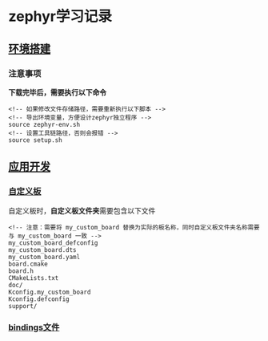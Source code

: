 # zephyr学习记录

## [环境搭建](https://docs.zephyrproject.org/latest/develop/getting_started/index.html)

### 注意事项
**下载完毕后，需要执行以下命令**
```
<!-- 如果修改文件存储路径，需要重新执行以下脚本 -->
<!-- 导出环境变量，方便设计zephyr独立程序 -->
source zephyr-env.sh
<!-- 设置工具链路径，否则会报错 -->
source setup.sh 
```
## [应用开发](https://docs.zephyrproject.org/latest/develop/application/index.html)

### [自定义板](https://docs.zephyrproject.org/latest/hardware/porting/board_porting.html#create-your-board-directory)

自定义板时，**自定义板文件夹**需要包含以下文件
```
<!-- 注意：需要将 my_custom_board 替换为实际的板名称，同时自定义板文件夹名称需要与 my_custom_board 一致 -->
my_custom_board_defconfig
my_custom_board.dts
my_custom_board.yaml
board.cmake
board.h
CMakeLists.txt
doc/
Kconfig.my_custom_board
Kconfig.defconfig
support/
```

### [bindings文件](https://docs.zephyrproject.org/latest/build/dts/bindings-syntax.html)
